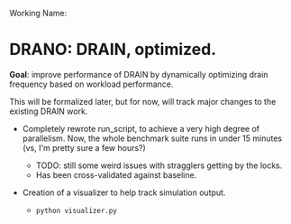 Working Name:
# DRANO: DRAIN, optimized.

**Goal**: improve performance of DRAIN by dynamically optimizing drain frequency based on workload performance.

This will be formalized later, but for now, will track major changes to the existing DRAIN work.

- Completely rewrote run_script, to achieve a very high degree of parallelism. Now, the whole benchmark suite runs in under 15 minutes (vs, I'm pretty sure a few hours?)
  - TODO: still some weird issues with stragglers getting by the locks.
  - Has been cross-validated against baseline.

- Creation of a visualizer to help track simulation output.
  - `python visualizer.py`